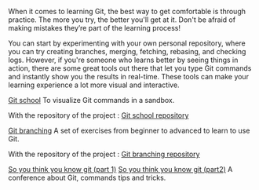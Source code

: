 When it comes to learning Git, the best way to get comfortable is through practice. The more you try, the better you'll get at it. Don't be afraid of making mistakes they’re part of the learning process!

You can start by experimenting with your own personal repository, where you can try creating branches, merging, fetching, rebasing, and checking logs. However, if you're someone who learns better by seeing things in action, there are some great tools out there that let you type Git commands and instantly show you the results in real-time. These tools can make your learning experience a lot more visual and interactive.

[Git school](https://git-school.github.io/visualizing-git/)
To visualize Git commands in a sandbox.

With the repository of the project : [Git school repository](https://github.com/git-school/visualizing-git)

[Git branching](https://learngitbranching.js.org/)
A set of exercises from beginner to advanced to learn to use Git.

With the repository of the project : [Git branching repository](https://github.com/pcottle/learnGitBranching)

[So you think you know git (part 1)](https://www.youtube.com/watch?v=aolI_Rz0ZqY)
[So you think you know git (part2)](https://www.youtube.com/watch?v=Md44rcw13k4)
A conference about Git, commands tips and tricks.